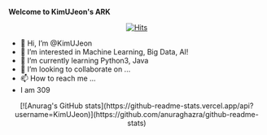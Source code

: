 __Welcome to KimUJeon's ARK__         <div align=center>[![Hits](https://hits.seeyoufarm.com/api/count/incr/badge.svg?url=https%3A%2F%2Fgithub.com%2FKimUJeon%2FKimUJeon&count_bg=%2379C83D&title_bg=%23555555&icon=yarn.svg&icon_color=%23E7E7E7&title=hits&edge_flat=false)](https://hits.seeyoufarm.com)</div>
- 👋 Hi, I’m @KimUJeon
- 👀 I’m interested in Machine Learning, Big Data, AI!
- 🌱 I’m currently learning Python3, Java
- 💞️ I’m looking to collaborate on ...
- 📫 How to reach me ...
- I am 309


<div align=center>[![Anurag's GitHub stats](https://github-readme-stats.vercel.app/api?username=KimUJeon)](https://github.com/anuraghazra/github-readme-stats)</div>

<!---
KimUJeon/KimUJeon is a ✨ special ✨ repository because its `README.md` (this file) appears on your GitHub profile.
You can click the Preview link to take a look at your changes.
--->
